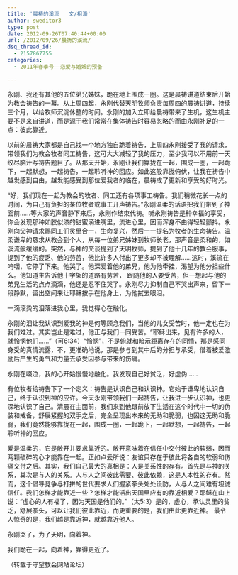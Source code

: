 ```yaml
---
title: '晨祷的溪流   文/祖潘'
author: sweditor3
type: post
date: 2012-09-26T07:40:44+00:00
url: /2012/09/26/晨祷的溪流/
dsq_thread_id:
  - 2157867755
categories:
  - 2011年春季号——恋爱与婚姻的预备

---
```

永刚、我还有其他的五位弟兄姊妹，跪在地上围成一圈。这是晨祷讲道结束后开始为教会祷告的一幕。从上周四起，永刚代替天明牧师负责每周四的晨祷讲道，持续三个月，以给牧师沉淀休整的时间。永刚的加入立即给晨祷带来了生机，这生机主要不是来自讲道，而是源于我们常常在集体祷告时容易忽略的而由永刚补足的一点：彼此靠近。

以前的晨祷大家都是自己找一个地方独自跪着祷告，上周四永刚接受了我的请求，带领我们为教会牧者同工祷告，这可大大减轻了我的压力，至少我可以不用前一天绞尽脑汁写祷告题目了。从那天开始，永刚让我们靠拢在一起，围成一圈，一起跪下，一起默想，一起祷告，一起聆听神的回应。如此这般靠拢俯伏，让我在祷告中越发感到自由，越发能感受到那位爱我者的临在，晨祷成了更新和享受的好时光。

“好，我们现在一起为教会的牧者、同工还有各项事工祷告。我们稍微花长一点的时间，为自己有负担的某位牧者或事工开声祷告。”永刚温柔的话语把我们带到了神面前&#8230;&#8230;等大家的声音静下来后，永刚作结束代祷。听永刚祷告是种幸福的享受，你会发现那种如胶似漆的甜蜜滴进嘴里，流进心里，因而浑身不由得轻轻颤抖。永刚向父神请求赐同工们灵里合一，生命复兴，然后一一提名为牧者的生命祷告。温柔谦卑的恳求从教会到个人，从每一位弟兄姊妹到牧师长老，那声音是柔和的，如溪流般缓缓的。突然，与神的交谈提到了天明牧师，提到了他十几年的教会服事，提到了他的疲乏、他的劳苦，他比许多人付出了更多却不被理解&#8230;&#8230;这时，溪流在呜咽，它停了下来。他哭了。他深爱着他的弟兄，他为他牵挂，渴望为他分担些什么。他知道主告诉他十字架的道路有劳苦， 跟随他的人要受苦，但一想起与他的弟兄生活的点点滴滴，他还是忍不住哭了。永刚尽力抑制自己不哭出声来，留下一段静默，留出空间来让耶稣按手在他身上，为他拭去眼泪。

一滴滚烫的泪落进我心里，我觉得心在融化。

永刚的泪让我认识到爱我的神是何等顾念我们，当他的儿女受苦时，他一定也在为我们难过。其实岂止是难过，他正与我们一同受苦。“耶稣出来，见有许多的人，就怜悯他们&#8230;&#8230;”（可6:34）“怜悯”，不是俯就和暗示距离存在的同情，那是感同身受的真情流露，不，更准确地说，那是参与到其中后的分担与承受，借着被爱激励后产生的勇气和力量去承受因参与带来的伤痛。

永刚在啜泣，我的心开始慢慢地融化。我发现自己好贫乏，好虚伪&#8230;&#8230;

有位牧者给祷告下了一个定义：祷告是认识自己和认识神。它始于谦卑地认识自己，终于认识到神的应许。今天永刚带领我们一起祷告，让我进一步认识神，也更深地认识了自己。清晨在主面前，我们来到他跟前放下生活在这个时代中一切的伪装和戒备，舒展紧握的双手之后，完全呈现出本来的无助和脆弱，也因这无助和脆弱，我们竟然能够靠拢在一起，围成一圈，一起跪下，一起默想，一起祷告，一起聆听神的回应。

爱是温柔的，它是敞开并要求靠近的。敞开意味着在信任中交付彼此的软弱，因而两颗破碎的心才能靠在一起。正如卢云所说：友谊只存在于彼此将各自的软弱和伤痛交付之后。其实，我们自己最大的真相是：人是关系性的存有。首先是与神的关系，其次是与人的关系。人与人之间彼此需要、彼此依赖，这是人本性的存有。然而，这个倡导竞争与打拼的世代要求人们握紧拳头处处设防，人与人之间难有坦诚信任。我们怎样才能靠近一些？怎样才能活出天国里应有的靠近相爱？耶稣在山上说：“虚心的人有福了，因为天国是他们的。”（太5:3）是的，虚心，承认灵里的贫乏，舒展拳头，可以让我们彼此靠近，而更重要的是，我们由此更靠近神。 最令人惊奇的是，我们越是靠近神，就越靠近他人。

永刚哭了，为了天明，向着神。

我们跪在一起，向着神，靠得更近了。

（转载于守望教会网站论坛）